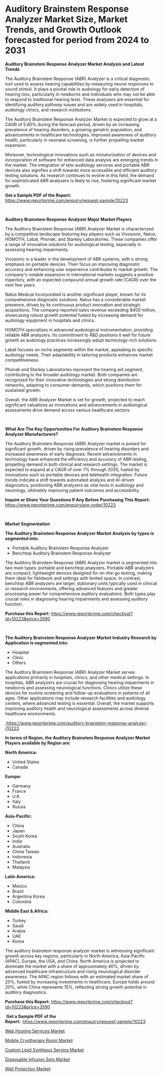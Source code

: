 <p><h1>Auditory Brainstem Response Analyzer Market Size, Market Trends, and Growth Outlook forecasted for period from 2024 to 2031</h1></p><p><strong>Auditory Brainstem Response Analyzer Market Analysis and Latest Trends</strong></p>
<p><p>The Auditory Brainstem Response (ABR) Analyzer is a critical diagnostic tool used to assess hearing capabilities by measuring neural responses to sound stimuli. It plays a pivotal role in audiology for early detection of hearing loss, particularly in newborns and individuals who may not be able to respond to traditional hearing tests. These analyzers are essential for identifying auditory pathway issues and are widely used in hospitals, audiology clinics, and research institutions.</p><p>The Auditory Brainstem Response Analyzer Market is expected to grow at a CAGR of 5.80% during the forecast period, driven by an increasing prevalence of hearing disorders, a growing geriatric population, and advancements in healthcare technologies. Improved awareness of auditory health, particularly in neonatal screening, is further propelling market expansion. </p><p>Moreover, technological innovations such as miniaturization of devices and incorporation of software for enhanced data analysis are emerging trends in the market. The integration of tele-audiology services and portable ABR devices also signifies a shift towards more accessible and efficient auditory testing solutions. As research continues to evolve in this field, the demand for sophisticated ABR analyzers is likely to rise, fostering significant market growth.</p></p>
<p><strong>Get a Sample PDF of the Report:&nbsp;</strong> <a href="https://www.reportprime.com/enquiry/request-sample/10223?utm_campaign=117&utm_medium=2&utm_source=Github&utm_content=ia&utm_term=28112024&utm_id=auditory-brainstem-response-analyzer">https://www.reportprime.com/enquiry/request-sample/10223</a></p>
<p>&nbsp;</p>
<p><strong>Auditory Brainstem Response Analyzer Major Market Players</strong></p>
<p><p>The Auditory Brainstem Response (ABR) Analyzer Market is characterized by a competitive landscape featuring key players such as Vivosonic, Natus, HOMOTH, Labat, Phonak, and Starkey Laboratories. These companies offer a range of innovative solutions for audiological testing, especially in assessing hearing impairments.</p><p>Vivosonic is a leader in the development of ABR systems, with a strong emphasis on portable devices. Their focus on improving diagnostic accuracy and enhancing user experience contributes to market growth. The company's notable expansion in international markets suggests a positive trajectory, with an expected compound annual growth rate (CAGR) over the next few years.</p><p>Natus Medical Incorporated is another significant player, known for its comprehensive diagnostic solutions. Natus has a considerable market presence, driven by its continuous product innovation and strategic acquisitions. The company reported sales revenue exceeding $400 million, showcasing robust growth potential fueled by increasing demand for audiology equipment in hospitals and clinics.</p><p>HOMOTH specializes in advanced audiological instrumentation, providing reliable ABR analyzers. Its commitment to R&D positions it well for future growth as audiology practices increasingly adopt technology-rich solutions.</p><p>Labat focuses on niche segments within the market, appealing to specific audiology needs. Their adaptability in tailoring products enhances market competitiveness.</p><p>Phonak and Starkey Laboratories represent the hearing aid segment, contributing to the broader audiology market. Both companies are recognized for their innovative technologies and strong distribution networks, adapting to consumer demands, which positions them for sustained growth.</p><p>Overall, the ABR Analyzer Market is set for growth, projected to reach significant valuations as innovations and advancements in audiological assessments drive demand across various healthcare sectors.</p></p>
<p>&nbsp;</p>
<p><strong>What Are The Key Opportunities For Auditory Brainstem Response Analyzer Manufacturers?</strong></p>
<p><p>The Auditory Brainstem Response (ABR) Analyzer market is poised for significant growth, driven by rising prevalence of hearing disorders and increased awareness of early diagnosis. Recent advancements in technology have enhanced the efficiency and accuracy of ABR testing, propelling demand in both clinical and research settings. The market is expected to expand at a CAGR of over 7% through 2030, fueled by innovations such as portable devices and telehealth integration. Future trends indicate a shift towards automated analysis and AI-driven diagnostics, positioning ABR analyzers as vital tools in audiology and neurology, ultimately improving patient outcomes and accessibility.</p></p>
<p><strong>Inquire or Share Your Questions If Any Before Purchasing This Report:</strong> <a href="https://www.reportprime.com/enquiry/pre-order/10223?utm_campaign=117&utm_medium=2&utm_source=Github&utm_content=ia&utm_term=28112024&utm_id=auditory-brainstem-response-analyzer">https://www.reportprime.com/enquiry/pre-order/10223</a></p>
<p>&nbsp;</p>
<p><strong>Market Segmentation</strong></p>
<p><strong>The Auditory Brainstem Response Analyzer Market Analysis by types is segmented into:</strong></p>
<p><ul><li>Portable Auditory Brainstem Response Analyzer</li><li>Benchtop Auditory Brainstem Response Analyzer</li></ul></p>
<p><p>The Auditory Brainstem Response (ABR) Analyzer market is segmented into two main types: portable and benchtop analyzers. Portable ABR analyzers are compact, lightweight devices designed for on-the-go testing, making them ideal for fieldwork and settings with limited space. In contrast, benchtop ABR analyzers are larger, stationary units typically used in clinical or research environments, offering advanced features and greater processing power for comprehensive auditory evaluations. Both types play crucial roles in diagnosing hearing impairments and assessing auditory function.</p></p>
<p><strong>Purchase this Report:&nbsp;</strong><a href="https://www.reportprime.com/checkout?id=10223&price=3590&utm_campaign=117&utm_medium=2&utm_source=Github&utm_content=ia&utm_term=28112024&utm_id=auditory-brainstem-response-analyzer">https://www.reportprime.com/checkout?id=10223&price=3590</a></p>
<p>&nbsp;</p>
<p><strong>The Auditory Brainstem Response Analyzer Market Industry Research by Application is segmented into:</strong></p>
<p><ul><li>Hospital</li><li>Clinic</li><li>Others</li></ul></p>
<p><p>The Auditory Brainstem Response (ABR) Analyzer Market serves applications primarily in hospitals, clinics, and other medical settings. In hospitals, ABR analyzers are crucial for diagnosing hearing impairments in newborns and assessing neurological functions. Clinics utilize these devices for routine screening and follow-up evaluations in patients of all ages. Other applications may include research facilities and audiology centers, where advanced testing is essential. Overall, the market supports improving auditory health and neurological assessments across diverse healthcare environments.</p></p>
<p><a href="https://www.reportprime.com/auditory-brainstem-response-analyzer-r10223?utm_campaign=117&utm_medium=2&utm_source=Github&utm_content=ia&utm_term=28112024&utm_id=auditory-brainstem-response-analyzer">&nbsp;https://www.reportprime.com/auditory-brainstem-response-analyzer-r10223</a></p>
<p><strong>In terms of Region, the Auditory Brainstem Response Analyzer Market Players available by Region are:</strong></p>
<p>
    <p> <strong> North America: </strong>
        <ul>
            <li>United States</li>
            <li>Canada</li>
        </ul>
        </p> 
    <p> <strong> Europe: </strong>
        <ul>
            <li>Germany</li>
            <li>France</li>
            <li>U.K.</li>
            <li>Italy</li>
            <li>Russia</li>
        </ul>
        </p> 
    <p> <strong> Asia-Pacific: </strong>
        <ul>
            <li>China</li>
            <li>Japan</li>
            <li>South Korea</li>
            <li>India</li>
            <li>Australia</li>
            <li>China Taiwan</li>
            <li>Indonesia</li>
            <li>Thailand</li>
            <li>Malaysia</li>
        </ul>
        </p> 
    <p> <strong> Latin America: </strong>
        <ul>
            <li>Mexico</li>
            <li>Brazil</li>
            <li>Argentina Korea</li>
            <li>Colombia</li>
        </ul>
        </p> 
    <p> <strong> Middle East & Africa: </strong>
        <ul>
            <li>Turkey</li>
            <li>Saudi</li>
            <li>Arabia</li>
            <li>UAE</li>
            <li>Korea</li>
        </ul>
    </p>
    </p>
<p><p>The auditory brainstem response analyzer market is witnessing significant growth across key regions, particularly in North America, Asia-Pacific (APAC), Europe, the USA, and China. North America is projected to dominate the market with a share of approximately 40%, driven by advanced healthcare infrastructure and rising neurological disorder awareness. The APAC region follows with an estimated market share of 25%, fueled by increasing investments in healthcare. Europe holds around 20%, while China represents 15%, reflecting strong growth potential in auditory diagnostics.</p></p>
<p><strong>Purchase this Report: </strong><a href="https://www.reportprime.com/checkout?id=10223&price=3590&utm_campaign=117&utm_medium=2&utm_source=Github&utm_content=ia&utm_term=28112024&utm_id=auditory-brainstem-response-analyzer">https://www.reportprime.com/checkout?id=10223&price=3590</a></p>
<p>&nbsp;<strong>Get a Sample PDF of the Report:&nbsp;&nbsp;</strong><a href="https://www.reportprime.com/enquiry/request-sample/10223?utm_campaign=117&utm_medium=2&utm_source=Github&utm_content=ia&utm_term=28112024&utm_id=auditory-brainstem-response-analyzer">https://www.reportprime.com/enquiry/request-sample/10223</a></p>
<p><strong></strong></p>
<p><p><a href="https://www.linkedin.com/pulse/delving-growth-market-web-hosting-services-expected-47-giktc?utm_campaign=117&utm_medium=2&utm_source=Github&utm_content=ia&utm_term=28112024&utm_id=auditory-brainstem-response-analyzer">Web Hosting Services Market</a></p><p><a href="https://github.com/arvelm4nthig/Market-Research-Report-List-1/blob/main/mobile-cryotherapy-room-market.md?utm_campaign=117&utm_medium=2&utm_source=Github&utm_content=ia&utm_term=28112024&utm_id=auditory-brainstem-response-analyzer">Mobile Cryotherapy Room Market</a></p><p><a href="https://issuu.com/reportprime-2/docs/custom-lipid-synthesis-service-mark_b60b6038a146e5?utm_campaign=117&utm_medium=2&utm_source=Github&utm_content=ia&utm_term=28112024&utm_id=auditory-brainstem-response-analyzer">Custom Lipid Synthesis Service Market</a></p><p><a href="https://github.com/AlisaRowe24/Market-Research-Report-List-1/blob/main/disposable-infusion-sets-market.md?utm_campaign=117&utm_medium=2&utm_source=Github&utm_content=ia&utm_term=28112024&utm_id=auditory-brainstem-response-analyzer">Disposable Infusion Sets Market</a></p><p><a href="https://www.linkedin.com/pulse/wall-protection-market-size-share-growth-analysis-type-application-loxue?utm_campaign=117&utm_medium=2&utm_source=Github&utm_content=ia&utm_term=28112024&utm_id=auditory-brainstem-response-analyzer">Wall Protection Market</a></p></p>